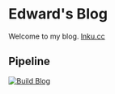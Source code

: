 # Edward's Blog
Welcome to my blog. [lnku.cc](https://lnku.cc)

## Pipeline
[![Build Blog](https://github.com/edwdch/blog/actions/workflows/main.yml/badge.svg)](https://github.com/edwdch/blog/actions/workflows/main.yml)
